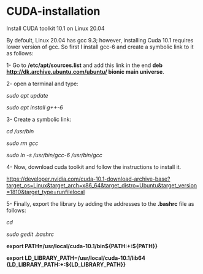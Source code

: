# CUDA-installation
Install CUDA toolkit 10.1 on Linux 20.04

By defoult, Linux 20.04 has gcc 9.3; however, installing Cuda 10.1 requires lower version of gcc. So first I install gcc-6 and create a symbolic link to it as follows:

1- Go to **/etc/apt/sources.list** and add this link in the end **deb http://dk.archive.ubuntu.com/ubuntu/ bionic main universe**.

2- open a terminal and type:

*sudo apt update*

*sudo apt install g++-6*

3- Create a symbolic link:

*cd /usr/bin*

*sudo rm gcc*

*sudo ln -s /usr/bin/gcc-6 /usr/bin/gcc*

4- Now, download cuda toolkit and follow the instructions to install it.

https://developer.nvidia.com/cuda-10.1-download-archive-base?target_os=Linux&target_arch=x86_64&target_distro=Ubuntu&target_version=1810&target_type=runfilelocal

5- Finally, export the library by adding the addresses to the **.bashrc** file as follows:

*cd*

*sudo gedit .bashrc*

**export PATH=/usr/local/cuda-10.1/bin${PATH:+:${PATH}}**

**export LD_LIBRARY_PATH=/usr/local/cuda-10.1/lib64\
                         {LD_LIBRARY_PATH:+:${LD_LIBRARY_PATH}}**
